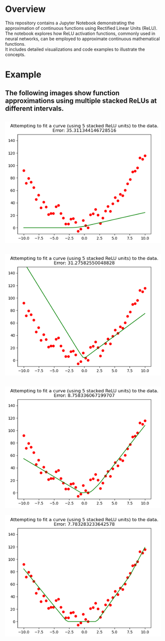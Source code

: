 # Overview
This repository contains a Jupyter Notebook demonstrating the approximation of continuous functions using Rectified Linear Units (ReLU).  
The notebook explores how ReLU activation functions, commonly used in neural networks, can be employed to approximate continuous mathematical functions.  
It includes detailed visualizations and code examples to illustrate the concepts.  
# Example
The following images show function approximations using multiple stacked ReLUs at different intervals.
- 
  ![a](./images/1.png) 
- 
  ![b](./images/2.png)
- 
  ![c](./images/3.png)
- 
  ![d](./images/4.png)


